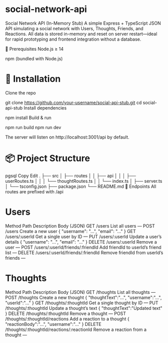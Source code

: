 # social-network-api

Social Network API (In-Memory Stub)
A simple Express + TypeScript JSON API simulating a social network with Users, Thoughts, Friends, and Reactions. All data is stored in-memory and reset on server restart—ideal for rapid prototyping and frontend integration without a database.

🔧 Prerequisites
Node.js ≥ 14

npm (bundled with Node.js)

# 🚀 Installation
Clone the repo

git clone https://github.com/your-username/social-api-stub.git
cd social-api-stub
Install dependencies

npm install
Build & run

npm run build
npm run dev

The server will listen on http://localhost:3001/api by default.

# 📦 Project Structure
pgsql
Copy
Edit
.
├── src
│   ├── routes
│   │   ├── api
│   │   │   ├── userRoutes.ts
│   │   │   └── thoughtRoutes.ts
│   │   └── index.ts
│   ├── server.ts
│   └── tsconfig.json
├── package.json
└── README.md
🔗 Endpoints
All routes are prefixed with /api

# Users
Method	Path	Description	Body (JSON)
GET	/users	List all users	—
POST	/users	Create a new user	{ "username": "...", "email": "..." }
GET	/users/:userId	Get a single user by ID	—
PUT	/users/:userId	Update a user’s details	{ "username": "...", "email": "..." }
DELETE	/users/:userId	Remove a user	—
POST	/users/:userId/friends/:friendId	Add friendId to userId’s friend list	—
DELETE	/users/:userId/friends/:friendId	Remove friendId from userId’s friends	—

# Thoughts
Method	Path	Description	Body (JSON)
GET	/thoughts	List all thoughts	—
POST	/thoughts	Create a new thought	{ "thoughtText":"...", "username":"...", "userId":"..." }
GET	/thoughts/:thoughtId	Get a single thought by ID	—
PUT	/thoughts/:thoughtId	Update a thought’s text	{ "thoughtText":"Updated text" }
DELETE	/thoughts/:thoughtId	Remove a thought	—
POST	/thoughts/:thoughtId/reactions	Add a reaction to a thought	{ "reactionBody":"...", "username":"..." }
DELETE	/thoughts/:thoughtId/reactions/:reactionId	Remove a reaction from a thought	—